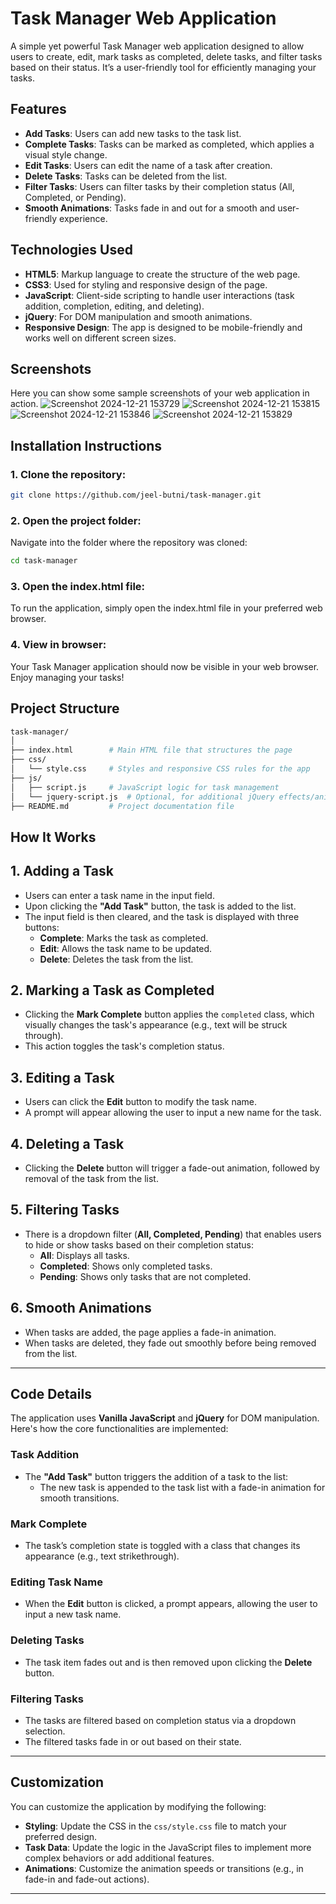 # Task Manager Web Application

A simple yet powerful Task Manager web application designed to allow users to create, edit, mark tasks as completed, delete tasks, and filter tasks based on their status. It’s a user-friendly tool for efficiently managing your tasks.

## Features
- **Add Tasks**: Users can add new tasks to the task list.
- **Complete Tasks**: Tasks can be marked as completed, which applies a visual style change.
- **Edit Tasks**: Users can edit the name of a task after creation.
- **Delete Tasks**: Tasks can be deleted from the list.
- **Filter Tasks**: Users can filter tasks by their completion status (All, Completed, or Pending).
- **Smooth Animations**: Tasks fade in and out for a smooth and user-friendly experience.

## Technologies Used
- **HTML5**: Markup language to create the structure of the web page.
- **CSS3**: Used for styling and responsive design of the page.
- **JavaScript**: Client-side scripting to handle user interactions (task addition, completion, editing, and deleting).
- **jQuery**: For DOM manipulation and smooth animations.
- **Responsive Design**: The app is designed to be mobile-friendly and works well on different screen sizes.

## Screenshots
Here you can show some sample screenshots of your web application in action.
![Screenshot 2024-12-21 153729](https://github.com/user-attachments/assets/ecfcf76d-9a22-4603-9152-628e0a8658f4)
![Screenshot 2024-12-21 153815](https://github.com/user-attachments/assets/7f97e5ff-7b09-4ada-a5ae-0a4deea2d217)
![Screenshot 2024-12-21 153846](https://github.com/user-attachments/assets/ce210a72-afe5-430a-b0ce-01e3fc9fbbdf)
![Screenshot 2024-12-21 153829](https://github.com/user-attachments/assets/dd780b23-70f3-4361-b2ea-d29242e42d36)


## Installation Instructions

### 1. Clone the repository:

```bash
git clone https://github.com/jeel-butni/task-manager.git
```

### 2. Open the project folder:
Navigate into the folder where the repository was cloned:

```bash
cd task-manager
```

### 3. Open the index.html file:
To run the application, simply open the index.html file in your preferred web browser.

### 4. View in browser:
Your Task Manager application should now be visible in your web browser. Enjoy managing your tasks!

## Project Structure

```bash
task-manager/
│
├── index.html        # Main HTML file that structures the page
├── css/
│   └── style.css     # Styles and responsive CSS rules for the app
├── js/
│   ├── script.js     # JavaScript logic for task management
│   └── jquery-script.js  # Optional, for additional jQuery effects/animations
├── README.md         # Project documentation file
```

## How It Works

## 1. Adding a Task
- Users can enter a task name in the input field.
- Upon clicking the **"Add Task"** button, the task is added to the list.
- The input field is then cleared, and the task is displayed with three buttons:
  - **Complete**: Marks the task as completed.
  - **Edit**: Allows the task name to be updated.
  - **Delete**: Deletes the task from the list.

## 2. Marking a Task as Completed
- Clicking the **Mark Complete** button applies the `completed` class, which visually changes the task's appearance (e.g., text will be struck through).
- This action toggles the task's completion status.

## 3. Editing a Task
- Users can click the **Edit** button to modify the task name.
- A prompt will appear allowing the user to input a new name for the task.

## 4. Deleting a Task
- Clicking the **Delete** button will trigger a fade-out animation, followed by removal of the task from the list.

## 5. Filtering Tasks
- There is a dropdown filter (**All, Completed, Pending**) that enables users to hide or show tasks based on their completion status:
  - **All**: Displays all tasks.
  - **Completed**: Shows only completed tasks.
  - **Pending**: Shows only tasks that are not completed.

## 6. Smooth Animations
- When tasks are added, the page applies a fade-in animation.
- When tasks are deleted, they fade out smoothly before being removed from the list.


---

## Code Details

The application uses **Vanilla JavaScript** and **jQuery** for DOM manipulation. Here's how the core functionalities are implemented:

### Task Addition
- The **"Add Task"** button triggers the addition of a task to the list:
  - The new task is appended to the task list with a fade-in animation for smooth transitions.

### Mark Complete
- The task’s completion state is toggled with a class that changes its appearance (e.g., text strikethrough).

### Editing Task Name
- When the **Edit** button is clicked, a prompt appears, allowing the user to input a new task name.

### Deleting Tasks
- The task item fades out and is then removed upon clicking the **Delete** button.

### Filtering Tasks
- The tasks are filtered based on completion status via a dropdown selection.
- The filtered tasks fade in or out based on their state.

---

## Customization

You can customize the application by modifying the following:

- **Styling**: Update the CSS in the `css/style.css` file to match your preferred design.
- **Task Data**: Update the logic in the JavaScript files to implement more complex behaviors or add additional features.
- **Animations**: Customize the animation speeds or transitions (e.g., in fade-in and fade-out actions).

---
